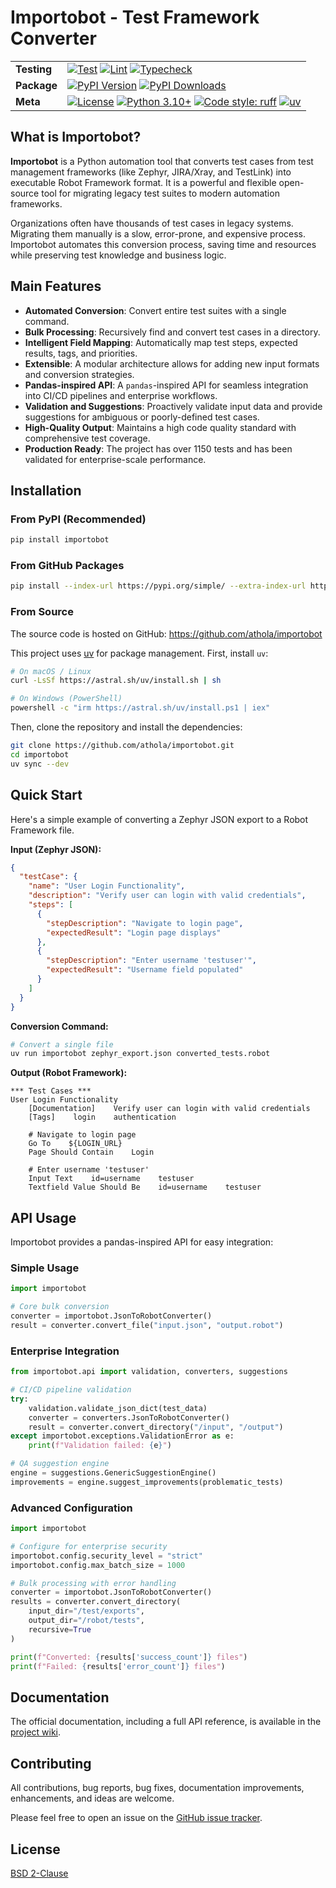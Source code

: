 # Importobot - Test Framework Converter

| | |
| --- | --- |
| **Testing** | [![Test](https://github.com/athola/importobot/actions/workflows/test.yml/badge.svg)](https://github.com/athola/importobot/actions/workflows/test.yml) [![Lint](https://github.com/athola/importobot/actions/workflows/lint.yml/badge.svg)](https://github.com/athola/importobot/actions/workflows/lint.yml) [![Typecheck](https://github.com/athola/importobot/actions/workflows/typecheck.yml/badge.svg)](https://github.com/athola/importobot/actions/workflows/typecheck.yml) |
| **Package** | [![PyPI Version](https://img.shields.io/pypi/v/importobot.svg)](https://pypi.org/project/importobot/) [![PyPI Downloads](https://img.shields.io/pypi/dm/importobot.svg)](https://pypi.org/project/importobot/) |
| **Meta** | [![License](https://img.shields.io/pypi/l/importobot.svg)](./LICENSE) [![Python 3.10+](https://img.shields.io/badge/python-3.10+-blue.svg)](https://www.python.org/downloads/) [![Code style: ruff](https://img.shields.io/endpoint?url=https://raw.githubusercontent.com/astral-sh/ruff/main/assets/badge/v2.json)](https://github.com/astral-sh/ruff) [![uv](https://img.shields.io/endpoint?url=https://raw.githubusercontent.com/astral-sh/uv/main/assets/badge/v0.json)](https://github.com/astral-sh/uv) |

## What is Importobot?

**Importobot** is a Python automation tool that converts test cases from test management frameworks (like Zephyr, JIRA/Xray, and TestLink) into executable Robot Framework format. It is a powerful and flexible open-source tool for migrating legacy test suites to modern automation frameworks.

Organizations often have thousands of test cases in legacy systems. Migrating them manually is a slow, error-prone, and expensive process. Importobot automates this conversion process, saving time and resources while preserving test knowledge and business logic.

## Main Features

- **Automated Conversion**: Convert entire test suites with a single command.
- **Bulk Processing**: Recursively find and convert test cases in a directory.
- **Intelligent Field Mapping**: Automatically map test steps, expected results, tags, and priorities.
- **Extensible**: A modular architecture allows for adding new input formats and conversion strategies.
- **Pandas-inspired API**: A `pandas`-inspired API for seamless integration into CI/CD pipelines and enterprise workflows.
- **Validation and Suggestions**: Proactively validate input data and provide suggestions for ambiguous or poorly-defined test cases.
- **High-Quality Output**: Maintains a high code quality standard with comprehensive test coverage.
- **Production Ready**: The project has over 1150 tests and has been validated for enterprise-scale performance.

## Installation

### From PyPI (Recommended)

```sh
pip install importobot
```

### From GitHub Packages

```sh
pip install --index-url https://pypi.org/simple/ --extra-index-url https://pip.fury.io/athola/ importobot
```

### From Source

The source code is hosted on GitHub: https://github.com/athola/importobot

This project uses [uv](https://github.com/astral-sh/uv) for package management. First, install `uv`:

```sh
# On macOS / Linux
curl -LsSf https://astral.sh/uv/install.sh | sh

# On Windows (PowerShell)
powershell -c "irm https://astral.sh/uv/install.ps1 | iex"
```

Then, clone the repository and install the dependencies:

```sh
git clone https://github.com/athola/importobot.git
cd importobot
uv sync --dev
```

## Quick Start

Here's a simple example of converting a Zephyr JSON export to a Robot Framework file.

**Input (Zephyr JSON):**
```json
{
  "testCase": {
    "name": "User Login Functionality",
    "description": "Verify user can login with valid credentials",
    "steps": [
      {
        "stepDescription": "Navigate to login page",
        "expectedResult": "Login page displays"
      },
      {
        "stepDescription": "Enter username 'testuser'",
        "expectedResult": "Username field populated"
      }
    ]
  }
}
```

**Conversion Command:**

```sh
# Convert a single file
uv run importobot zephyr_export.json converted_tests.robot
```

**Output (Robot Framework):**
```robot
*** Test Cases ***
User Login Functionality
    [Documentation]    Verify user can login with valid credentials
    [Tags]    login    authentication

    # Navigate to login page
    Go To    ${LOGIN_URL}
    Page Should Contain    Login

    # Enter username 'testuser'
    Input Text    id=username    testuser
    Textfield Value Should Be    id=username    testuser
```

## API Usage

Importobot provides a pandas-inspired API for easy integration:

### Simple Usage
```python
import importobot

# Core bulk conversion
converter = importobot.JsonToRobotConverter()
result = converter.convert_file("input.json", "output.robot")
```

### Enterprise Integration
```python
from importobot.api import validation, converters, suggestions

# CI/CD pipeline validation
try:
    validation.validate_json_dict(test_data)
    converter = converters.JsonToRobotConverter()
    result = converter.convert_directory("/input", "/output")
except importobot.exceptions.ValidationError as e:
    print(f"Validation failed: {e}")

# QA suggestion engine
engine = suggestions.GenericSuggestionEngine()
improvements = engine.suggest_improvements(problematic_tests)
```

### Advanced Configuration
```python
import importobot

# Configure for enterprise security
importobot.config.security_level = "strict"
importobot.config.max_batch_size = 1000

# Bulk processing with error handling
converter = importobot.JsonToRobotConverter()
results = converter.convert_directory(
    input_dir="/test/exports",
    output_dir="/robot/tests",
    recursive=True
)

print(f"Converted: {results['success_count']} files")
print(f"Failed: {results['error_count']} files")
```

## Documentation

The official documentation, including a full API reference, is available in the [project wiki](https://github.com/athola/importobot/wiki).

## Contributing

All contributions, bug reports, bug fixes, documentation improvements, enhancements, and ideas are welcome.

Please feel free to open an issue on the [GitHub issue tracker](https://github.com/athola/importobot/issues).

## License

[BSD 2-Clause](./LICENSE)